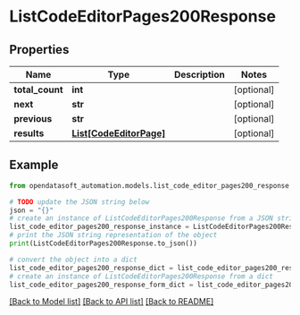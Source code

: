 # ListCodeEditorPages200Response


## Properties

Name | Type | Description | Notes
------------ | ------------- | ------------- | -------------
**total_count** | **int** |  | [optional] 
**next** | **str** |  | [optional] 
**previous** | **str** |  | [optional] 
**results** | [**List[CodeEditorPage]**](CodeEditorPage.md) |  | [optional] 

## Example

```python
from opendatasoft_automation.models.list_code_editor_pages200_response import ListCodeEditorPages200Response

# TODO update the JSON string below
json = "{}"
# create an instance of ListCodeEditorPages200Response from a JSON string
list_code_editor_pages200_response_instance = ListCodeEditorPages200Response.from_json(json)
# print the JSON string representation of the object
print(ListCodeEditorPages200Response.to_json())

# convert the object into a dict
list_code_editor_pages200_response_dict = list_code_editor_pages200_response_instance.to_dict()
# create an instance of ListCodeEditorPages200Response from a dict
list_code_editor_pages200_response_form_dict = list_code_editor_pages200_response.from_dict(list_code_editor_pages200_response_dict)
```
[[Back to Model list]](../README.md#documentation-for-models) [[Back to API list]](../README.md#documentation-for-api-endpoints) [[Back to README]](../README.md)


